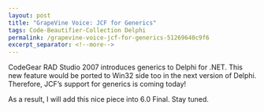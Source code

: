 ```yaml
---
layout: post
title: "GrapeVine Voice: JCF for Generics"
tags: Code-Beautifier-Collection Delphi
permalink: /grapevine-voice-jcf-for-generics-51269640c9f6
excerpt_separator: <!--more-->
---
```

CodeGear RAD Studio 2007 introduces generics to Delphi for .NET. This new feature would be ported to Win32 side too in the next version of Delphi. Therefore, JCF’s support for generics is coming today!

As a result, I will add this nice piece into 6.0 Final. Stay tuned.
<!--more-->
